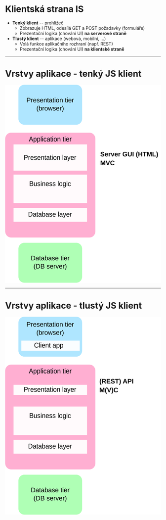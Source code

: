 # Klientská strana IS

- **Tenký klient** -- prohlížeč
   - Zobrazuje HTML, odesílá GET a POST požadavky (formuláře)
   - Prezentační logika (chování UI) **na serverové straně**
- **Tlustý klient** -- aplikace (webová, mobilní, ...)
   - Volá funkce aplikačního rozhraní (např. REST)
   - Prezentační logika (chování UI) **na klientské straně**

---

<!-- .slide: class="normal centered" data-transition="slide-in fade-out" -->

# Vrstvy aplikace - tenký JS klient

![Vrstvy aplikace](assets/vrstvy_web.svg) <!-- .element: style="height: 750px"; text-align: center" -->

---

<!-- .slide: class="normal centered" data-transition="fade-in slide-out" -->

# Vrstvy aplikace - tlustý JS klient

![Vrstvy aplikace](assets/vrstvy_api.svg) <!-- .element: style="height: 750px"; text-align: center" -->
